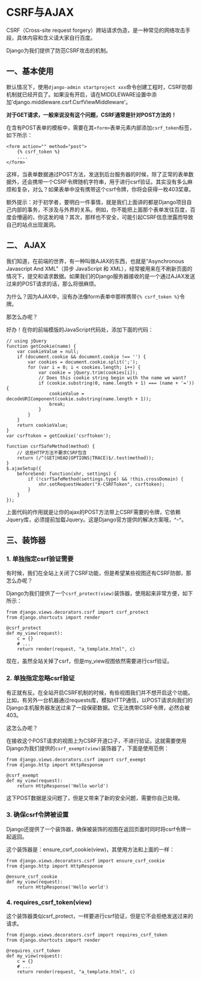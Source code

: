 # CSRF与AJAX

CSRF（Cross-site request forgery）跨站请求伪造，是一种常见的网络攻击手段，具体内容和含义请大家自行百度。

Django为我们提供了防范CSRF攻击的机制。

## 一、基本使用

默认情况下，使用`django-admin startproject xxx`命令创建工程时，CSRF防御机制就已经开启了。如果没有开启，请在MIDDLEWARE设置中添加'django.middleware.csrf.CsrfViewMiddleware'。

**对于GET请求，一般来说没有这个问题，CSRF通常是针对POST方法的！**

在含有POST表单的模板中，需要在其`<form>`表单元素内部添加`csrf_token`标签，如下所示：

```
<form action="" method="post">
    {% csrf_token %}
    ....
</form>
```

这样，当表单数据通过POST方法，发送到后台服务器的时候，除了正常的表单数据外，还会携带一个CSRF令牌随机字符串，用于进行csrf验证。其实没有多么麻烦和复杂，对么？如果表单中没有携带这个csrf令牌，你将会获得一枚403奖章。

额外提示：对于初学者，要明白一件事情，就是我们上面讲的都是Django项目自己内部的事务，不涉及与外界的关系。例如，你不能把上面那个表单发往百度，百度会懵逼的，你这发的啥？其次，那样也不安全，可能引起CSRF信息泄露而导致自己的站点出现漏洞。

## 二、 AJAX

我们知道，在前端的世界，有一种叫做AJAX的东西，也就是“Asynchronous Javascript And XML”（异步 JavaScript 和 XML），经常被用来在不刷新页面的情况下，提交和请求数据。如果我们的Django服务器接收的是一个通过AJAX发送过来的POST请求的话，那么将很麻烦。

为什么？因为AJAX中，没有办法像form表单中那样携带`{% csrf_token %}`令牌。

那怎么办呢？

好办！在你的前端模版的JavaScript代码处，添加下面的代码：

```
// using jQuery
function getCookie(name) {
    var cookieValue = null;
    if (document.cookie && document.cookie !== '') {
        var cookies = document.cookie.split(';');
        for (var i = 0; i < cookies.length; i++) {
            var cookie = jQuery.trim(cookies[i]);
            // Does this cookie string begin with the name we want?
            if (cookie.substring(0, name.length + 1) === (name + '=')) {
                cookieValue = decodeURIComponent(cookie.substring(name.length + 1));
                break;
            }
        }
    }
    return cookieValue;
}
var csrftoken = getCookie('csrftoken');

function csrfSafeMethod(method) {
    // 这些HTTP方法不要求CSRF包含
    return (/^(GET|HEAD|OPTIONS|TRACE)$/.test(method));
}
$.ajaxSetup({
    beforeSend: function(xhr, settings) {
        if (!csrfSafeMethod(settings.type) && !this.crossDomain) {
            xhr.setRequestHeader("X-CSRFToken", csrftoken);
        }
    }
});
```

上面代码的作用就是让你的ajax的POST方法带上CSRF需要的令牌，它依赖Jquery库，必须提前加载Jquery。这是Django官方提供的解决方案哦，^-^。

## 三、装饰器

### 1. 单独指定csrf验证需要

有时候，我们在全站上关闭了CSRF功能，但是希望某些视图还有CSRF防御，那怎么办呢？

Django为我们提供了一个`csrf_protect(view)`装饰器，使用起来非常方便，如下所示：

```
from django.views.decorators.csrf import csrf_protect
from django.shortcuts import render

@csrf_protect
def my_view(request):
    c = {}
    # ...
    return render(request, "a_template.html", c)
```

现在，虽然全站关掉了csrf，但是my_view视图依然需要进行csrf验证。

### 2. 单独指定忽略csrf验证

有正就有反。在全站开启CSRF机制的时候，有些视图我们并不想开启这个功能。比如，有另外一台机器通过requests库，模拟HTTP通信，以POST请求向我们的Django主机服务器发送过来了一段保密数据。它无法携带CSRF令牌，必然会被403。

这怎么办呢？

在接收这个POST请求的视图上为CSRF开道口子，不进行验证。这就需要使用Django为我们提供的`csrf_exempt(view)`装饰器了，下面是使用范例：

```
from django.views.decorators.csrf import csrf_exempt
from django.http import HttpResponse

@csrf_exempt
def my_view(request):
    return HttpResponse('Hello world')
```

这下POST数据是没问题了，但是又带来了新的安全问题，需要你自己处理。

### 3. 确保csrf令牌被设置

Django还提供了一个装饰器，确保被装饰的视图在返回页面时同时将csrf令牌一起返回。

这个装饰器是：ensure_csrf_cookie(view)，其使用方法和上面的一样：

```
from django.views.decorators.csrf import ensure_csrf_cookie
from django.http import HttpResponse

@ensure_csrf_cookie
def my_view(request):
    return HttpResponse('Hello world')
```

### 4. requires_csrf_token(view)

这个装饰器类似csrf_protect，一样要进行csrf验证，但是它不会拒绝发送过来的请求。

```
from django.views.decorators.csrf import requires_csrf_token
from django.shortcuts import render

@requires_csrf_token
def my_view(request):
    c = {}
    # ...
    return render(request, "a_template.html", c)
```